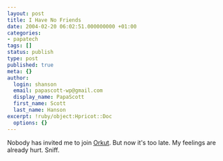 ```yaml
---
layout: post
title: I Have No Friends
date: 2004-02-20 06:02:51.000000000 +01:00
categories:
- papatech
tags: []
status: publish
type: post
published: true
meta: {}
author:
  login: shanson
  email: papascott-wp@gmail.com
  display_name: PapaScott
  first_name: Scott
  last_name: Hanson
excerpt: !ruby/object:Hpricot::Doc
  options: {}
---
```

<p>Nobody has invited me to join <a href="http://www.orkut.com/">Orkut</a>. But now it's too late. My feelings are already hurt. Sniff.</p>
